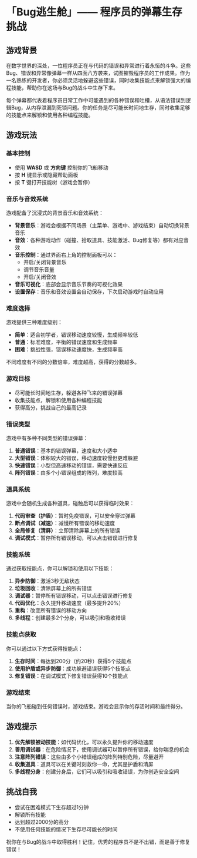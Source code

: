 # 「Bug逃生舱」—— 程序员的弹幕生存挑战

## 游戏背景

在数字世界的深处，一位程序员正在与代码的错误和异常进行着永恒的斗争。这些Bug、错误和异常像弹幕一样从四面八方袭来，试图摧毁程序员的工作成果。作为一名熟练的开发者，你必须灵活地躲避这些错误，同时收集技能点来解锁强大的编程技能，帮助你在这场与Bug的战斗中生存下来。

每个弹幕都代表着程序员日常工作中可能遇到的各种错误和吐槽，从语法错误到逻辑Bug，从内存泄漏到死锁问题。你的任务是尽可能长时间地生存，同时收集足够的技能点来解锁和使用各种编程技能。

## 游戏玩法

### 基本控制

- 使用 **WASD** 或 **方向键** 控制你的飞船移动
- 按 **H** 键显示或隐藏帮助面板
- 按 **T** 键打开技能树（游戏会暂停）

### 音乐与音效系统

游戏配备了沉浸式的背景音乐和音效系统：

- **背景音乐**：游戏会根据不同场景（主菜单、游戏中、游戏结束）自动切换背景音乐
- **音效**：各种游戏动作（碰撞、拾取道具、技能激活、Bug修复等）都有对应音效
- **音乐控制**：通过界面右上角的控制面板可以：
  - 开启/关闭背景音乐
  - 调节音乐音量
  - 开启/关闭音效
- **音乐可视化**：底部会显示音乐节奏的可视化效果
- **设置保存**：音乐和音效设置会自动保存，下次启动游戏时自动应用

### 难度选择

游戏提供三种难度级别：
- **简单**：适合初学者，错误移动速度较慢，生成频率较低
- **普通**：标准难度，平衡的错误速度和生成频率
- **困难**：挑战性强，错误移动速度快，生成频率高

不同难度有不同的分数倍率，难度越高，获得的分数越多。

### 游戏目标

- 尽可能长时间地生存，躲避各种飞来的错误弹幕
- 收集技能点，解锁和使用各种编程技能
- 获得高分，挑战自己的最高记录

### 错误类型

游戏中有多种不同类型的错误弹幕：

1. **普通错误**：基本的错误弹幕，速度和大小适中
2. **大型错误**：体积较大的错误，移动速度较慢但更难躲避
3. **快速错误**：小型但高速移动的错误，需要快速反应
4. **阵列错误**：由多个小错误组成的阵列，难度较高

### 道具系统

游戏中会随机生成各种道具，碰触后可以获得临时效果：

1. **代码审查（护盾）**：暂时免疫错误，可以安全穿过弹幕
2. **断点调试（减速）**：减慢所有错误的移动速度
3. **全局修复（清屏）**：立即清除屏幕上的所有错误
4. **调试模式**：暂停所有错误移动，可以点击错误进行修复

### 技能系统

通过获取技能点，你可以解锁和使用以下技能：

1. **异步防御**：激活3秒无敌状态
2. **垃圾回收**：清除屏幕上的所有错误
3. **调试器**：暂停所有错误移动，可以点击错误进行修复
4. **代码优化**：永久提升移动速度（最多提升20%）
5. **重构**：改变所有错误的移动方向
6. **多线程**：创建最多2个分身，可以吸引和吸收错误

### 技能点获取

你可以通过以下方式获得技能点：

1. **生存时间**：每达到200分（约20秒）获得5个技能点
2. **使用护盾或异步防御**：成功躲避错误获得5个技能点
3. **修复错误**：在调试模式下修复错误获得10个技能点

### 游戏结束

当你的飞船碰到任何错误时，游戏结束。游戏会显示你的存活时间和最终得分。

## 游戏提示

1. **优先解锁被动技能**：如代码优化，可以永久提升你的移动速度
2. **善用调试器**：在危险情况下，使用调试器可以暂停所有错误，给你喘息的机会
3. **注意阵列错误**：这些由多个小错误组成的阵列特别危险，尽量避开
4. **收集道具**：道具可以在关键时刻救你一命，尤其是护盾和清屏
5. **多线程分身**：创建分身后，它们可以吸引和吸收错误，为你创造安全空间

## 挑战自我

- 尝试在困难模式下生存超过1分钟
- 解锁所有技能
- 达到超过2000分的高分
- 不使用任何技能的情况下生存尽可能长的时间

祝你在与Bug的战斗中取得胜利！记住，优秀的程序员不是不出错，而是善于修复错误！ 